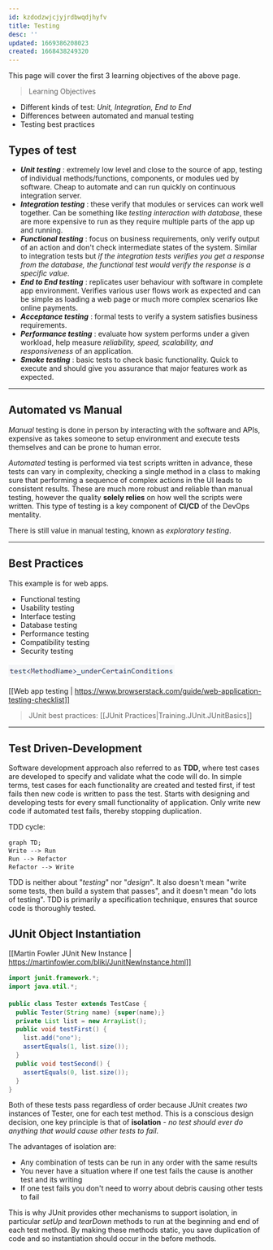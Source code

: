 ```yaml
---
id: kzdodzwjcjyjrdbwqdjhyfv
title: Testing
desc: ''
updated: 1669386208023
created: 1668438249320
---
```

This page will cover the first 3 learning objectives of the above page.
> Learning Objectives
- Different kinds of test: *Unit, Integration, End to End*
- Differences between automated and manual testing
- Testing best practices

## Types of test
- ***Unit testing*** : extremely low level and close to the source of app, testing of individual methods/functions, components, or modules ued by software.
Cheap to automate and can run quickly on continuous integration server.
- ***Integration testing*** : these verify that modules or services can work well together. Can be something like *testing interaction with database*, these are more expensive to run as they require multiple parts of the app up and running.
- ***Functional testing*** : focus on business requirements, only verify output of an action and don't check intermediate states of the system. Similar to integration tests but *if the integration tests verifies you get a response from the database, the functional test would verify the response is a specific value*.
- ***End to End testing*** : replicates user behaviour with software in complete app environment. 
Verifies various user flows work as expected and can be simple as loading a web page or much more complex scenarios like online payments.
- ***Acceptance testing*** : formal tests to verify a system satisfies business requirements.
- ***Performance testing*** : evaluate how system performs under a given workload, help measure *reliability, speed, scalability, and responsiveness* of an application.
- ***Smoke testing*** : basic tests to check basic functionality. Quick to execute and should give you assurance that major features work as expected.

***

## Automated vs Manual
*Manual* testing is done in person by interacting with the software and APIs, expensive as takes someone to setup environment and execute tests themselves and can be prone to human error.

*Automated* testing is performed via test scripts written in advance, these tests can vary in complexity, checking a single method in a class to making sure that performing a sequence of complex actions in the UI leads to consistent results.
These are much more robust and reliable than manual testing, however the quality **solely relies** on how well the scripts were written.
This type of testing is a key component of **CI/CD** of the DevOps mentality.

There is still value in manual testing, known as *exploratory testing*.

*** 
## Best Practices
This example is for web apps.
- Functional testing
- Usability testing
- Interface testing
- Database testing
- Performance testing
- Compatibility testing
- Security testing

![](2022-11-25-14-23-22.png)

[[Web app testing | https://www.browserstack.com/guide/web-application-testing-checklist]]

> JUnit best practices: [[JUnit Practices|Training.JUnit.JUnitBasics]]

***
## Test Driven-Development
Software development approach also referred to as **TDD**, where test cases are developed to specify and validate what the code will do. 
In simple terms, test cases for each functionality are created and tested first, if test fails then new code is written to pass the test.
Starts with designing and developing tests for every small functionality of application.
Only write new code if automated test fails, thereby stopping duplication.

TDD cycle:

```mermaid
graph TD;
Write --> Run
Run --> Refactor
Refactor --> Write
```
TDD is neither about "*testing*" nor "*design*". 
It also doesn't mean "write some tests, then build a system that passes", and it doesn't mean "do lots of testing".
TDD is primarily a specification technique, ensures that source code is thoroughly tested.

## JUnit Object Instantiation
[[Martin Fowler JUnit New Instance | https://martinfowler.com/bliki/JunitNewInstance.html]]
```Java
import junit.framework.*;
import java.util.*;

public class Tester extends TestCase {
  public Tester(String name) {super(name);}
  private List list = new ArrayList();
  public void testFirst() {
    list.add("one");
    assertEquals(1, list.size());
  }
  public void testSecond() {
    assertEquals(0, list.size());
  }
}
```

Both of these tests pass regardless of order because JUnit creates *two* instances of Tester, one for each test method. 
This is a conscious design decision, one key principle is that of **isolation** - *no test should ever do anything that would cause other tests to fail*.

The advantages of isolation are:
- Any combination of tests can be run in any order with the same results
- You never have a situation where if one test fails the cause is another test and its writing
- If one test fails you don't need to worry about debris causing other tests to fail

This is why JUnit provides other mechanisms to support isolation, in particular *setUp* and *tearDown* methods to run at the beginning and end of each test method. 
By making these methods static, you save duplication of code and so instantiation should occur in the before methods.